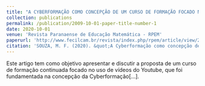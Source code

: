 ```yaml
---
title: "A CYBERFORMAÇÃO COMO CONCEPÇÃO DE UM CURSO DE FORMAÇÃO FOCADO NO USO DE VÍDEOS DO YOUTUBE"
collection: publications
permalink: /publication/2009-10-01-paper-title-number-1
date: 2020-10-01
venue: 'Revista Paranaense de Educação Matemática - RPEM'
paperurl: 'http://www.fecilcam.br/revista/index.php/rpem/article/view/2324/pdf_461'
citation: 'SOUZA, M. F. (2020). &quot;A Cyberformação como concepção de um curso de formação focado no uso de vídeos do Youtube.&quot; <i>RPEM </i>. 9(20).'
---
```

Este artigo tem como objetivo apresentar e discutir a proposta de um curso de formação
continuada focado no uso de vídeos do Youtube, que foi fundamentada na concepção da
Cyberformação[...].
